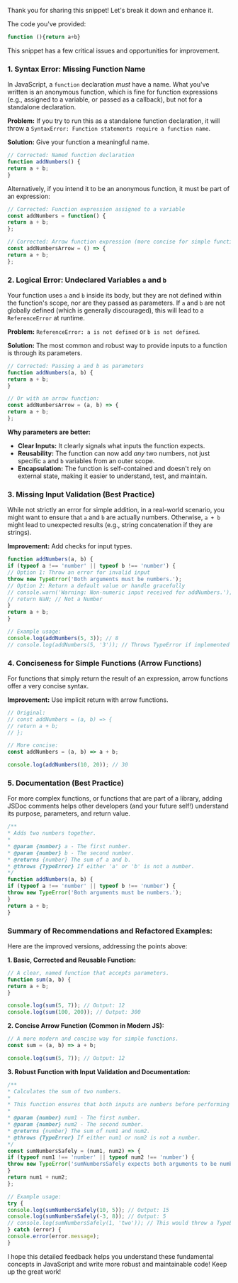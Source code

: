 Thank you for sharing this snippet! Let's break it down and enhance it.

The code you've provided:

```javascript
function (){return a+b}
```

This snippet has a few critical issues and opportunities for improvement.

### 1. Syntax Error: Missing Function Name

In JavaScript, a `function` declaration *must* have a name. What you've written is an anonymous function, which is fine
for function expressions (e.g., assigned to a variable, or passed as a callback), but not for a standalone declaration.

**Problem:** If you try to run this as a standalone function declaration, it will throw a `SyntaxError: Function
statements require a function name`.

**Solution:** Give your function a meaningful name.

```javascript
// Corrected: Named function declaration
function addNumbers() {
return a + b;
}
```

Alternatively, if you intend it to be an anonymous function, it must be part of an expression:

```javascript
// Corrected: Function expression assigned to a variable
const addNumbers = function() {
return a + b;
};

// Corrected: Arrow function expression (more concise for simple functions)
const addNumbersArrow = () => {
return a + b;
};
```

### 2. Logical Error: Undeclared Variables `a` and `b`

Your function uses `a` and `b` inside its body, but they are not defined within the function's scope, nor are they
passed as parameters. If `a` and `b` are not globally defined (which is generally discouraged), this will lead to a
`ReferenceError` at runtime.

**Problem:** `ReferenceError: a is not defined` or `b is not defined`.

**Solution:** The most common and robust way to provide inputs to a function is through its parameters.

```javascript
// Corrected: Passing a and b as parameters
function addNumbers(a, b) {
return a + b;
}

// Or with an arrow function:
const addNumbersArrow = (a, b) => {
return a + b;
};
```

**Why parameters are better:**
* **Clear Inputs:** It clearly signals what inputs the function expects.
* **Reusability:** The function can now add *any* two numbers, not just specific `a` and `b` variables from an outer
scope.
* **Encapsulation:** The function is self-contained and doesn't rely on external state, making it easier to understand,
test, and maintain.

### 3. Missing Input Validation (Best Practice)

While not strictly an error for simple addition, in a real-world scenario, you might want to ensure that `a` and `b` are
actually numbers. Otherwise, `a + b` might lead to unexpected results (e.g., string concatenation if they are strings).

**Improvement:** Add checks for input types.

```javascript
function addNumbers(a, b) {
if (typeof a !== 'number' || typeof b !== 'number') {
// Option 1: Throw an error for invalid input
throw new TypeError('Both arguments must be numbers.');
// Option 2: Return a default value or handle gracefully
// console.warn('Warning: Non-numeric input received for addNumbers.');
// return NaN; // Not a Number
}
return a + b;
}

// Example usage:
console.log(addNumbers(5, 3)); // 8
// console.log(addNumbers(5, '3')); // Throws TypeError if implemented with throw
```

### 4. Conciseness for Simple Functions (Arrow Functions)

For functions that simply return the result of an expression, arrow functions offer a very concise syntax.

**Improvement:** Use implicit return with arrow functions.

```javascript
// Original:
// const addNumbers = (a, b) => {
// return a + b;
// };

// More concise:
const addNumbers = (a, b) => a + b;

console.log(addNumbers(10, 20)); // 30
```

### 5. Documentation (Best Practice)

For more complex functions, or functions that are part of a library, adding JSDoc comments helps other developers (and
your future self!) understand its purpose, parameters, and return value.

```javascript
/**
* Adds two numbers together.
*
* @param {number} a - The first number.
* @param {number} b - The second number.
* @returns {number} The sum of a and b.
* @throws {TypeError} If either 'a' or 'b' is not a number.
*/
function addNumbers(a, b) {
if (typeof a !== 'number' || typeof b !== 'number') {
throw new TypeError('Both arguments must be numbers.');
}
return a + b;
}
```

### Summary of Recommendations and Refactored Examples:

Here are the improved versions, addressing the points above:

**1. Basic, Corrected and Reusable Function:**

```javascript
// A clear, named function that accepts parameters.
function sum(a, b) {
return a + b;
}

console.log(sum(5, 7)); // Output: 12
console.log(sum(100, 200)); // Output: 300
```

**2. Concise Arrow Function (Common in Modern JS):**

```javascript
// A more modern and concise way for simple functions.
const sum = (a, b) => a + b;

console.log(sum(5, 7)); // Output: 12
```

**3. Robust Function with Input Validation and Documentation:**

```javascript
/**
* Calculates the sum of two numbers.
*
* This function ensures that both inputs are numbers before performing the addition.
*
* @param {number} num1 - The first number.
* @param {number} num2 - The second number.
* @returns {number} The sum of num1 and num2.
* @throws {TypeError} If either num1 or num2 is not a number.
*/
const sumNumbersSafely = (num1, num2) => {
if (typeof num1 !== 'number' || typeof num2 !== 'number') {
throw new TypeError('sumNumbersSafely expects both arguments to be numbers.');
}
return num1 + num2;
};

// Example usage:
try {
console.log(sumNumbersSafely(10, 5)); // Output: 15
console.log(sumNumbersSafely(-3, 8)); // Output: 5
// console.log(sumNumbersSafely(1, 'two')); // This would throw a TypeError
} catch (error) {
console.error(error.message);
}
```

I hope this detailed feedback helps you understand these fundamental concepts in JavaScript and write more robust and
maintainable code! Keep up the great work!